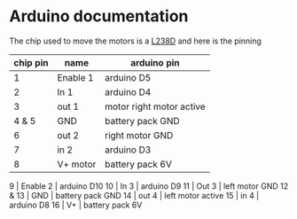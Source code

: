 # Arduino documentation

The chip used to move the motors is a [L238D](http://pdf.datasheetcatalog.com/datasheet/stmicroelectronics/1330.pdf) and here is the pinning

chip pin | name | arduino pin
---------|------|------------
1 | Enable 1 | arduino D5
2 | In 1 | arduino D4
3 | out 1 | motor right motor active
4 & 5 | GND	| battery pack GND
6 | out 2 |	right motor GND
7 | in 2 | arduino D3
8 | V+ motor |battery pack 6V

9 | Enable 2 |	arduino D10
10 | In 3 |	arduino D9
11 | Out 3 | left motor GND
12 & 13 |  GND | battery pack GND
14 | out 4 | left motor active
15 |  in 4 | arduino D8
16 | V+	| battery pack 6V
